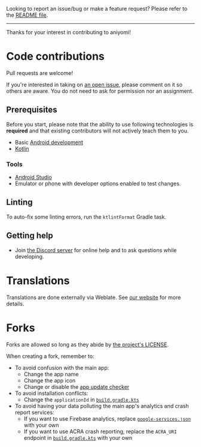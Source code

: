 Looking to report an issue/bug or make a feature request? Please refer to the [README file](https://github.com/Dark25/animetailv2#issues-feature-requests-and-contributing).

---

Thanks for your interest in contributing to aniyomi!


# Code contributions

Pull requests are welcome!

If you're interested in taking on [an open issue](https://github.com/Dark25/animetailv2/issues), please comment on it so others are aware.
You do not need to ask for permission nor an assignment.

## Prerequisites

Before you start, please note that the ability to use following technologies is **required** and that existing contributors will not actively teach them to you.

- Basic [Android development](https://developer.android.com/)
- [Kotlin](https://kotlinlang.org/)

### Tools

- [Android Studio](https://developer.android.com/studio)
- Emulator or phone with developer options enabled to test changes.

## Linting

To auto-fix some linting errors, run the `ktlintFormat` Gradle task.

## Getting help

- Join [the Discord server](https://discord.gg/F32UjdJZrR) for online help and to ask questions while developing.

# Translations

Translations are done externally via Weblate. See [our website](https://akiled.org/help/contribution/#translation) for more details.


# Forks

Forks are allowed so long as they abide by [the project's LICENSE](https://github.com/tachiyomiorg/tachiyomi/blob/master/LICENSE).

When creating a fork, remember to:

- To avoid confusion with the main app:
    - Change the app name
    - Change the app icon
    - Change or disable the [app update checker](https://github.com/Dark25/animetailv2/blob/master/app/src/main/java/eu/kanade/tachiyomi/data/updater/AppUpdateChecker.kt)
- To avoid installation conflicts:
    - Change the `applicationId` in [`build.gradle.kts`](https://github.com/Dark25/animetailv2/blob/master/app/build.gradle.kts)
- To avoid having your data polluting the main app's analytics and crash report services:
    - If you want to use Firebase analytics, replace [`google-services.json`](https://github.com/Dark25/animetailv2/blob/master/app/src/standard/google-services.json) with your own
    - If you want to use ACRA crash reporting, replace the `ACRA_URI` endpoint in [`build.gradle.kts`](https://github.com/Dark25/animetailv2/blob/master/app/build.gradle.kts) with your own
